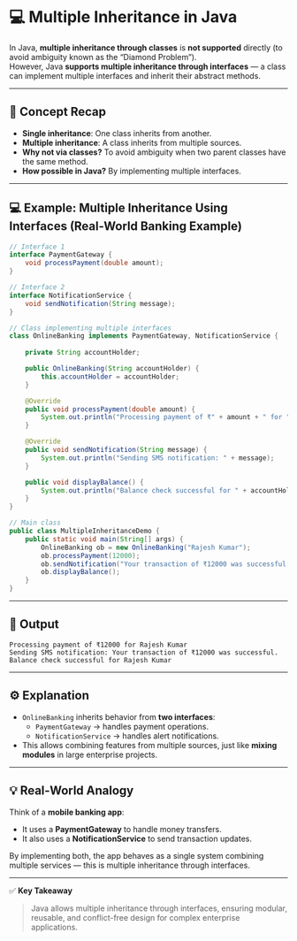 # 💻 Multiple Inheritance in Java

In Java, **multiple inheritance through classes** is **not supported** directly (to avoid ambiguity known as the “Diamond Problem”).  
However, Java **supports multiple inheritance through interfaces** — a class can implement multiple interfaces and inherit their abstract methods.

---

## 🧠 Concept Recap
- **Single inheritance**: One class inherits from another.  
- **Multiple inheritance**: A class inherits from multiple sources.  
- **Why not via classes?** To avoid ambiguity when two parent classes have the same method.  
- **How possible in Java?** By implementing multiple interfaces.

---

## 💻 Example: Multiple Inheritance Using Interfaces (Real-World Banking Example)

```java
// Interface 1
interface PaymentGateway {
    void processPayment(double amount);
}

// Interface 2
interface NotificationService {
    void sendNotification(String message);
}

// Class implementing multiple interfaces
class OnlineBanking implements PaymentGateway, NotificationService {
    
    private String accountHolder;

    public OnlineBanking(String accountHolder) {
        this.accountHolder = accountHolder;
    }

    @Override
    public void processPayment(double amount) {
        System.out.println("Processing payment of ₹" + amount + " for " + accountHolder);
    }

    @Override
    public void sendNotification(String message) {
        System.out.println("Sending SMS notification: " + message);
    }

    public void displayBalance() {
        System.out.println("Balance check successful for " + accountHolder);
    }
}

// Main class
public class MultipleInheritanceDemo {
    public static void main(String[] args) {
        OnlineBanking ob = new OnlineBanking("Rajesh Kumar");
        ob.processPayment(12000);
        ob.sendNotification("Your transaction of ₹12000 was successful.");
        ob.displayBalance();
    }
}
```

---

## 🧾 Output
```
Processing payment of ₹12000 for Rajesh Kumar
Sending SMS notification: Your transaction of ₹12000 was successful.
Balance check successful for Rajesh Kumar
```

---

## ⚙️ Explanation
- `OnlineBanking` inherits behavior from **two interfaces**:  
  - `PaymentGateway` → handles payment operations.  
  - `NotificationService` → handles alert notifications.  
- This allows combining features from multiple sources, just like **mixing modules** in large enterprise projects.

---

## 💡 Real-World Analogy
Think of a **mobile banking app**:
- It uses a **PaymentGateway** to handle money transfers.
- It also uses a **NotificationService** to send transaction updates.

By implementing both, the app behaves as a single system combining multiple services — this is multiple inheritance through interfaces.

---

✅ **Key Takeaway**
> Java allows multiple inheritance through interfaces, ensuring modular, reusable, and conflict-free design for complex enterprise applications.
